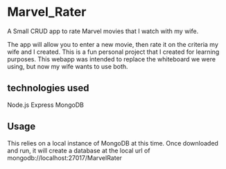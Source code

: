 # Marvel_Rater
A Small CRUD app to rate Marvel movies that I watch with my wife.

The app will allow you to enter a new movie, then rate it on the criteria my wife and I created. This is a fun personal project that I created for learning purposes. This webapp was intended to replace the whiteboard we were using, but now my wife wants to use both.

## technologies used
Node.js
Express
MongoDB

## Usage
This relies on a local instance of MongoDB at this time. Once downloaded and run, it will create a database at the local url of mongodb://localhost:27017/MarvelRater
